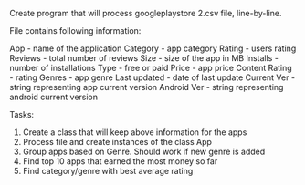 Create program that will process googleplaystore 2.csv file, line-by-line. 

File contains following information:

App - name of the application
Category - app category
Rating - users rating
Reviews - total number of reviews
Size - size of the app in MB
Installs - number of installations
Type - free or paid
Price - app price
Content Rating - rating
Genres - app genre
Last updated - date of last update
Current Ver - string representing app current version
Android Ver - string representing android current version

Tasks:

1. Create a class that will keep above information for the apps
2. Process file and create instances of the class App
3. Group apps based on Genre. Should work if new genre is added
4. Find top 10 apps that earned the most money so far
5. Find category/genre with best average rating